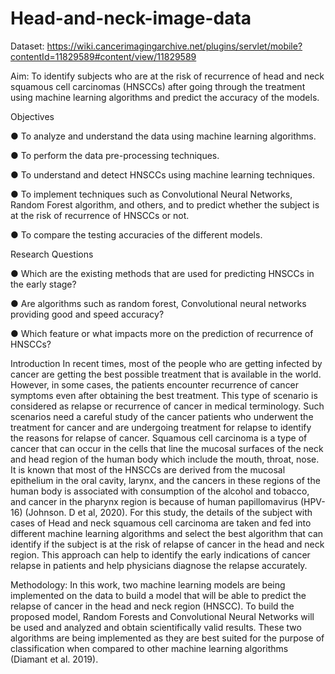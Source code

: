 # Head-and-neck-image-data

Dataset: https://wiki.cancerimagingarchive.net/plugins/servlet/mobile?contentId=11829589#content/view/11829589

Aim:
To identify subjects who are at the risk of recurrence of head and neck squamous cell carcinomas (HNSCCs) after going through the treatment using machine learning algorithms and predict the accuracy of the models.

Objectives

●	To analyze and understand the data using machine learning algorithms.

●	To perform the data pre-processing techniques.

●	To understand and detect HNSCCs using machine learning techniques.

●	To implement techniques such as Convolutional Neural Networks, Random Forest algorithm, and others, and to predict whether the subject is at the risk of recurrence of HNSCCs or not.

●	To compare the testing accuracies of the different models.

Research Questions

●	Which are the existing methods that are used for predicting HNSCCs in the early stage?

●	Are algorithms such as random forest, Convolutional neural networks providing good and speed accuracy?

●	Which feature or what impacts more on the prediction of recurrence of HNSCCs?

Introduction
In recent times, most of the people who are getting infected by cancer are getting the best possible treatment that is available in the world. However, in some cases, the patients encounter recurrence of cancer symptoms even after obtaining the best treatment. This type of scenario is considered as relapse or recurrence of cancer in medical terminology. Such scenarios need a careful study of the cancer patients who underwent the treatment for cancer and are undergoing treatment for relapse to identify the reasons for relapse of cancer. Squamous cell carcinoma is a type of cancer that can occur in the cells that line the mucosal surfaces of the neck and head region of the human body which include the mouth, throat, nose. It is known that most of the HNSCCs are derived from the mucosal epithelium in the oral cavity, larynx, and the cancers in these regions of the human body is associated with consumption of the alcohol and tobacco, and cancer in the pharynx region is because of human papillomavirus (HPV-16) (Johnson. D et al, 2020). For this study, the details of the subject with cases of Head and neck squamous cell carcinoma are taken and fed into different machine learning algorithms and select the best algorithm that can identify if the subject is at the risk of relapse of cancer in the head and neck region. This approach can help to identify the early indications of cancer relapse in patients and help physicians diagnose the relapse accurately.

Methodology:
In this work, two machine learning models are being implemented on the data to build a model that will be able to predict the relapse of cancer in the head and neck region (HNSCC). To build the proposed model, Random Forests and Convolutional Neural Networks will be used and analyzed and obtain scientifically valid results. These two algorithms are being implemented as they are best suited for the purpose of classification when compared to other machine learning algorithms (Diamant et al. 2019).
